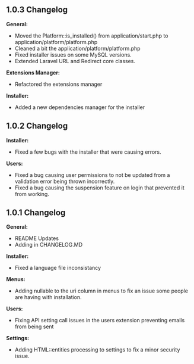 1.0.3 Changelog
----------

**General:**

  * Moved the Platform::is_installed() from application/start.php to application/platform/platform.php
  * Cleaned a bit the application/platform/platform.php
  * Fixed installer issues on some MySQL versions.
  * Extended Laravel URL and Redirect core classes.

**Extensions Manager:**

  * Refactored the extensions manager

**Installer:**

  * Added a new dependencies manager for the installer

1.0.2 Changelog
----------

**Installer:**

  * Fixed a few bugs with the installer that were causing errors.

**Users:**

  * Fixed a bug causing user permissions to not be updated from a validation error being thrown incorrectly.
  * Fixed a bug causing the suspension feature on login that prevented it from working.

1.0.1 Changelog
----------

**General:**

  * README Updates
  * Adding in CHANGELOG.MD

**Installer:**

  * Fixed a language file inconsistancy

**Menus:**

  * Adding nullable to the uri column in menus to fix an issue some people are having with installation.

**Users:**

  * Fixing API setting call issues in the users extension preventing emails from being sent

**Settings:**

  * Adding HTML::entities processing to settings to fix a minor security issue.